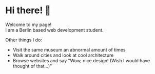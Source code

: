 # Hi there! :wave:

Welcome to my page!
<br>
I am a Berlin based web development student.

Other things I do:
- Visit the same museum an abnormal amount of times
- Walk around cities and look at cool architecture
- Browse websites and say "Wow, nice design! (Wish I would have thought of that...)"
